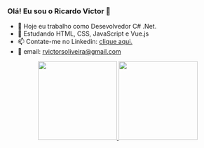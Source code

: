 ### Olá! Eu sou o Ricardo Victor 👋

- 🔭 Hoje eu trabalho como Desevolvedor C# .Net.
- 🌱 Estudando HTML, CSS, JavaScript e Vue.js
- 📫 Contate-me no Linkedin: [clique aqui.](linkedin.com/in/ricardo-victor)
- 📧 email: rvictorsoliveira@gmail.com

<div align="center">
  <a href="https://github.com/RicardoVictor">
  <img height="180em" src="https://github-readme-stats.vercel.app/api?username=RicardoVictor&show_icons=true&theme=github_dark&include_all_commits=true&count_private=true"/>
  <img height="180em" src="https://github-readme-stats.vercel.app/api/top-langs/?username=RicardoVictor&layout=compact&langs_count=7&theme=github_dark"/>
</div>
